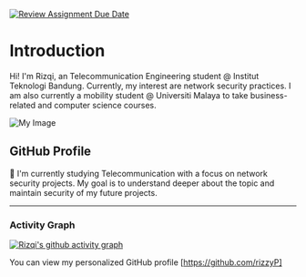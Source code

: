 [![Review Assignment Due Date](https://classroom.github.com/assets/deadline-readme-button-22041afd0340ce965d47ae6ef1cefeee28c7c493a6346c4f15d667ab976d596c.svg)](https://classroom.github.com/a/LQr4ft17)
# Introduction
Hi! I'm Rizqi, an Telecommunication Engineering student @ Institut Teknologi Bandung. 
Currently, my interest are network security practices. I am also currently a mobility student @ Universiti Malaya to take business-related and computer science courses.

![My Image](rizqi-profile-picture.jpg)  <!-- Link to the uploaded image -->

## GitHub Profile

📡 I'm currently studying Telecommunication with a focus on network security projects. My goal is to understand deeper about the topic and maintain security of my future projects.

---

### Activity Graph

[![Rizqi's github activity graph](https://github-readme-activity-graph.vercel.app/graph?username=rizzyp&theme=dracula)](https://github.com/rizzyp/github-readme-activity-graph)

You can view my personalized GitHub profile [https://github.com/rizzyP]

